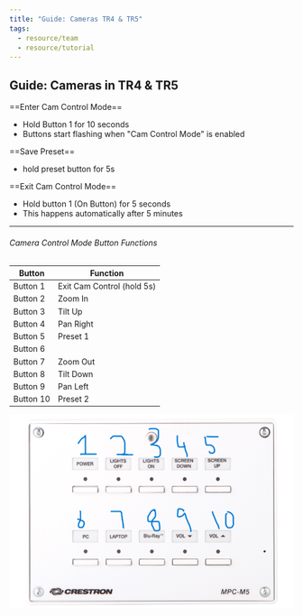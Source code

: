 ```yaml
---
title: "Guide: Cameras TR4 & TR5"
tags:
  - resource/team
  - resource/tutorial
---
```

## Guide: Cameras in TR4 & TR5

==Enter Cam Control Mode==
- Hold Button 1 for 10 seconds
- Buttons start flashing when "Cam Control Mode" is enabled

==Save Preset==
- hold preset button for 5s

==Exit Cam Control Mode==
- Hold button 1 (On Button) for 5 seconds
- This happens automatically after 5 minutes

---

###### Camera Control Mode Button Functions

Button     | Function
---------- | ---------
Button 1   | Exit Cam Control (hold 5s)
Button 2   | Zoom In
Button 3   | Tilt Up
Button 4   | Pan Right
Button 5   | Preset 1
Button 6   | 
Button 7   | Zoom Out
Button 8   | Tilt Down
Button 9   | Pan Left
Button 10  | Preset 2

![|400](../../04-Archive/Attachments/MPC-M5-numbered.png)



<!--
![](../../04-Archive/Attachments/Pasted%20image%2020240527141341.png)
-->